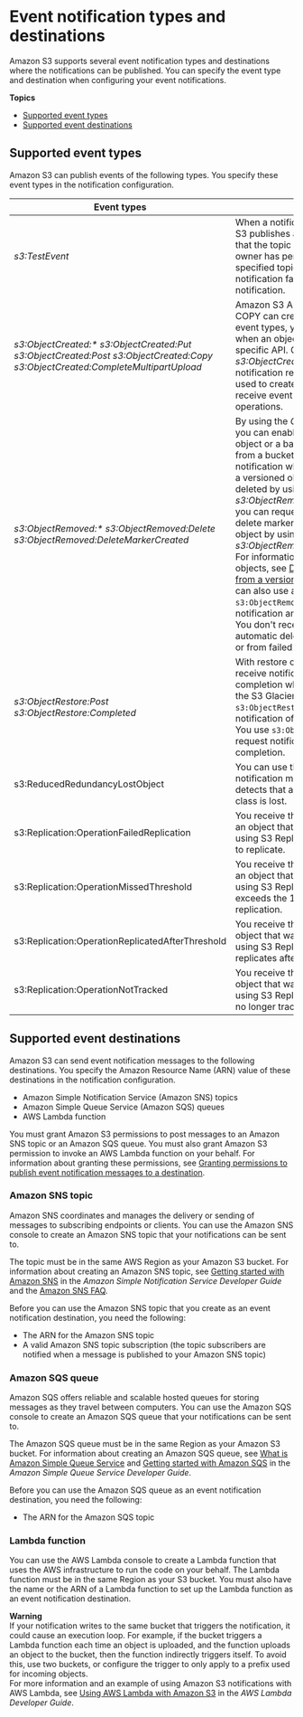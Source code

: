 # Event notification types and destinations<a name="notification-how-to-event-types-and-destinations"></a>

Amazon S3 supports several event notification types and destinations where the notifications can be published\. You can specify the event type and destination when configuring your event notifications\.

**Topics**
+ [Supported event types](#supported-notification-event-types)
+ [Supported event destinations](#supported-notification-destinations)

## Supported event types<a name="supported-notification-event-types"></a>

Amazon S3 can publish events of the following types\. You specify these event types in the notification configuration\.


|  Event types |  Description  | 
| --- | --- | 
|  *s3:TestEvent*  |  When a notification is enabled, Amazon S3 publishes a test notification to ensure that the topic exists and that the bucket owner has permission to publish the specified topic\. If enabling the notification fails, you do not receive a test notification\.  | 
|  *s3:ObjectCreated:\** *s3:ObjectCreated:Put* *s3:ObjectCreated:Post* *s3:ObjectCreated:Copy* *s3:ObjectCreated:CompleteMultipartUpload*  |  Amazon S3 APIs such as PUT, POST, and COPY can create an object\. With these event types, you can enable notifications when an object is created using a specific API\. Or, you can use the *s3:ObjectCreated:\** event type to request notification regardless of the API that was used to create an object\.  You don't receive event notifications from failed operations\.  | 
|  *s3:ObjectRemoved:\** *s3:ObjectRemoved:Delete* *s3:ObjectRemoved:DeleteMarkerCreated*  |  By using the *ObjectRemoved* event types, you can enable notification when an object or a batch of objects is removed from a bucket\. You can request notification when an object is deleted or a versioned object is permanently deleted by using the *s3:ObjectRemoved:Delete* event type\. Or you can request notification when a delete marker is created for a versioned object by using *s3:ObjectRemoved:DeleteMarkerCreated*\. For information about deleting versioned objects, see [Deleting object versions from a versioning\-enabled bucket](DeletingObjectVersions.md)\. You can also use a wildcard `s3:ObjectRemoved:*` to request notification anytime an object is deleted\.  You don't receive event notifications from automatic deletes from lifecycle policies or from failed operations\.  | 
|  *s3:ObjectRestore:Post* *s3:ObjectRestore:Completed*  |  With restore object event types, you can receive notifications for initiation and completion when restoring objects from the S3 Glacier storage class\. You use `s3:ObjectRestore:Post` to request notification of object restoration initiation\. You use `s3:ObjectRestore:Completed` to request notification of restoration completion\.   | 
| s3:ReducedRedundancyLostObject | You can use this event type to request a notification message when Amazon S3 detects that an object of the RRS storage class is lost\. | 
| s3:Replication:OperationFailedReplication | You receive this notification event when an object that was eligible for replication using S3 Replication Time Control failed to replicate\. | 
| s3:Replication:OperationMissedThreshold | You receive this notification event when an object that was eligible for replication using S3 Replication Time Control exceeds the 15\-minute threshold for replication\. | 
| s3:Replication:OperationReplicatedAfterThreshold | You receive this notification event for an object that was eligible for replication using S3 Replication Time Control replicates after the 15\-minute threshold\. | 
| s3:Replication:OperationNotTracked | You receive this notification event for an object that was eligible for replication using S3 Replication Time Control but is no longer tracked by replication metrics\. | 

## Supported event destinations<a name="supported-notification-destinations"></a>

Amazon S3 can send event notification messages to the following destinations\. You specify the Amazon Resource Name \(ARN\) value of these destinations in the notification configuration\.
+ Amazon Simple Notification Service \(Amazon SNS\) topics
+ Amazon Simple Queue Service \(Amazon SQS\) queues
+ AWS Lambda function

You must grant Amazon S3 permissions to post messages to an Amazon SNS topic or an Amazon SQS queue\. You must also grant Amazon S3 permission to invoke an AWS Lambda function on your behalf\. For information about granting these permissions, see [Granting permissions to publish event notification messages to a destination](grant-destinations-permissions-to-s3.md)\. 

### Amazon SNS topic<a name="amazon-sns-topic"></a>

Amazon SNS coordinates and manages the delivery or sending of messages to subscribing endpoints or clients\. You can use the Amazon SNS console to create an Amazon SNS topic that your notifications can be sent to\. 

The topic must be in the same AWS Region as your Amazon S3 bucket\. For information about creating an Amazon SNS topic, see [Getting started with Amazon SNS](https://docs.aws.amazon.com/sns/latest/dg/sns-getting-started.html) in the *Amazon Simple Notification Service Developer Guide* and the [Amazon SNS FAQ](http://aws.amazon.com/sns/faqs/)\.

Before you can use the Amazon SNS topic that you create as an event notification destination, you need the following:
+ The ARN for the Amazon SNS topic
+ A valid Amazon SNS topic subscription \(the topic subscribers are notified when a message is published to your Amazon SNS topic\)

### Amazon SQS queue<a name="amazon-sqs-queue"></a>

Amazon SQS offers reliable and scalable hosted queues for storing messages as they travel between computers\. You can use the Amazon SQS console to create an Amazon SQS queue that your notifications can be sent to\. 

The Amazon SQS queue must be in the same Region as your Amazon S3 bucket\. For information about creating an Amazon SQS queue, see [What is Amazon Simple Queue Service](https://docs.aws.amazon.com/AWSSimpleQueueService/latest/SQSDeveloperGuide/welcome.html) and [Getting started with Amazon SQS](https://docs.aws.amazon.com/AWSSimpleQueueService/latest/SQSDeveloperGuide/sqs-getting-started.html) in the *Amazon Simple Queue Service Developer Guide*\. 

Before you can use the Amazon SQS queue as an event notification destination, you need the following:
+ The ARN for the Amazon SQS topic

### Lambda function<a name="lambda-function"></a>

You can use the AWS Lambda console to create a Lambda function that uses the AWS infrastructure to run the code on your behalf\. The Lambda function must be in the same Region as your S3 bucket\. You must also have the name or the ARN of a Lambda function to set up the Lambda function as an event notification destination\.

**Warning**  
If your notification writes to the same bucket that triggers the notification, it could cause an execution loop\. For example, if the bucket triggers a Lambda function each time an object is uploaded, and the function uploads an object to the bucket, then the function indirectly triggers itself\. To avoid this, use two buckets, or configure the trigger to only apply to a prefix used for incoming objects\.  
For more information and an example of using Amazon S3 notifications with AWS Lambda, see [Using AWS Lambda with Amazon S3](https://docs.aws.amazon.com/lambda/latest/dg/with-s3.html) in the *AWS Lambda Developer Guide*\. 